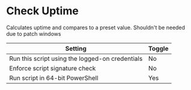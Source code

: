 # Check Uptime

Calculates uptime and compares to a preset value. Shouldn't be needed due to patch windows 




| Setting                                          | Toggle |
| ------------------------------------------------ | ------ |
| Run this script using the logged-on credentials  | No     |
| Enforce script signature check                   | No     |
| Run script in 64-bit PowerShell                  | Yes    |
